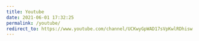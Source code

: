 ```yaml
---
title: Youtube
date: 2021-06-01 17:32:25
permalink: /youtube/
redirect_to: https://www.youtube.com/channel/UCKwyGpWAD17sVpKwlRDhisw
---
```

